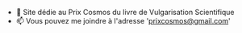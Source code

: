 - 👋 Site dédie au Prix Cosmos du livre de Vulgarisation Scientifique
- 📫 Vous pouvez me joindre à l'adresse 'prixcosmos@gmail.com'

<!---
prixcosmos/prixcosmos is a ✨ special ✨ repository because its `README.md` (this file) appears on your GitHub profile.
You can click the Preview link to take a look at your changes.
--->
